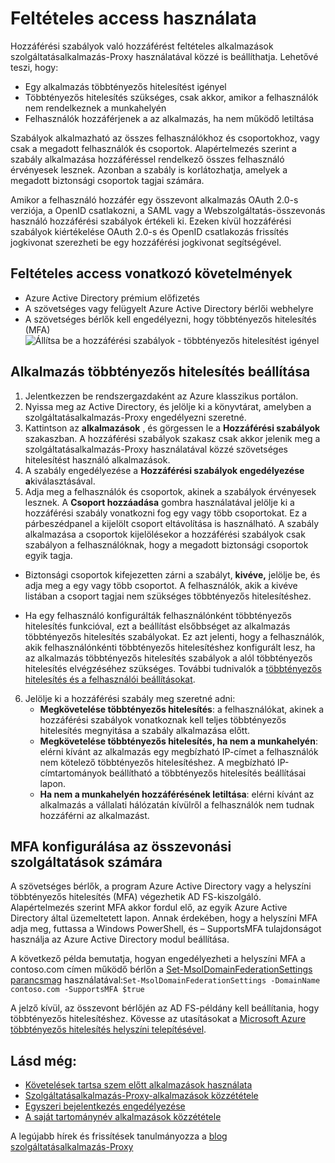 <properties
    pageTitle="Feltételes Access alkalmazáshoz közzétett Azure Active Directory szolgáltatásalkalmazás-Proxy"
    description="Bemutatja, hogy miként állíthatja be a feltételes access-alkalmazásokhoz közzéteheti Azure Active Directory szolgáltatásalkalmazás-Proxy segítségével távolról is elérhető."
    services="active-directory"
    documentationCenter=""
    authors="kgremban"
    manager="femila"
    editor=""/>

<tags
    ms.service="active-directory"
    ms.workload="identity"
    ms.tgt_pltfrm="na"
    ms.devlang="na"
    ms.topic="article"
    ms.date="06/22/2016"
    ms.author="kgremban"/>

# <a name="working-with-conditional-access"></a>Feltételes access használata

Hozzáférési szabályok való hozzáférést feltételes alkalmazások szolgáltatásalkalmazás-Proxy használatával közzé is beállíthatja. Lehetővé teszi, hogy:

- Egy alkalmazás többtényezős hitelesítést igényel
- Többtényezős hitelesítés szükséges, csak akkor, amikor a felhasználók nem rendelkeznek a munkahelyén
- Felhasználók hozzáférjenek a az alkalmazás, ha nem működő letiltása

Szabályok alkalmazható az összes felhasználókhoz és csoportokhoz, vagy csak a megadott felhasználók és csoportok. Alapértelmezés szerint a szabály alkalmazása hozzáféréssel rendelkező összes felhasználó érvényesek lesznek. Azonban a szabály is korlátozhatja, amelyek a megadott biztonsági csoportok tagjai számára.  

Amikor a felhasználó hozzáfér egy összevont alkalmazás OAuth 2.0-s verziója, a OpenID csatlakozni, a SAML vagy a Webszolgáltatás-összevonás használó hozzáférési szabályok értékeli ki. Ezeken kívül hozzáférési szabályok kiértékelése OAuth 2.0-s és OpenID csatlakozás frissítés jogkivonat szerezheti be egy hozzáférési jogkivonat segítségével.

## <a name="conditional-access-prerequisites"></a>Feltételes access vonatkozó követelmények

- Azure Active Directory prémium előfizetés
- A szövetséges vagy felügyelt Azure Active Directory bérlői webhelyre
- A szövetséges bérlők kell engedélyezni, hogy többtényezős hitelesítés (MFA)  
    ![Állítsa be a hozzáférési szabályok - többtényezős hitelesítést igényel](./media/active-directory-application-proxy-conditional-access/application-proxy-conditional-access.png)

## <a name="configure-per-application-multi-factor-authentication"></a>Alkalmazás többtényezős hitelesítés beállítása
1. Jelentkezzen be rendszergazdaként az Azure klasszikus portálon.
2. Nyissa meg az Active Directory, és jelölje ki a könyvtárat, amelyben a szolgáltatásalkalmazás-Proxy engedélyezni szeretné.
3. Kattintson az **alkalmazások** , és görgessen le a **Hozzáférési szabályok** szakaszban. A hozzáférési szabályok szakasz csak akkor jelenik meg a szolgáltatásalkalmazás-Proxy használatával közzé szövetséges hitelesítést használó alkalmazások.
4. A szabály engedélyezése a **Hozzáférési szabályok engedélyezése** **a**kiválasztásával.
5. Adja meg a felhasználók és csoportok, akinek a szabályok érvényesek lesznek. A **Csoport hozzáadása** gombra használatával jelölje ki a hozzáférési szabály vonatkozni fog egy vagy több csoportokat. Ez a párbeszédpanel a kijelölt csoport eltávolítása is használható.  A szabály alkalmazása a csoportok kijelölésekor a hozzáférési szabályok csak szabályon a felhasználóknak, hogy a megadott biztonsági csoportok egyik tagja.  

  - Biztonsági csoportok kifejezetten zárni a szabályt, **kivéve,** jelölje be, és adja meg a egy vagy több csoportot. A felhasználók, akik a kivéve listában a csoport tagjai nem szükséges többtényezős hitelesítéshez.  

  - Ha egy felhasználó konfigurálták felhasználónként többtényezős hitelesítés funkcióval, ezt a beállítást elsőbbséget az alkalmazás többtényezős hitelesítés szabályokat. Ez azt jelenti, hogy a felhasználók, akik felhasználónkénti többtényezős hitelesítéshez konfigurált lesz, ha az alkalmazás többtényezős hitelesítés szabályok a alól többtényezős hitelesítés elvégzéséhez szükséges. További tudnivalók a [többtényezős hitelesítés és a felhasználói beállításokat](../multi-factor-authentication/multi-factor-authentication.md).

6. Jelölje ki a hozzáférési szabály meg szeretné adni:
    - **Megkövetelése többtényezős hitelesítés**: a felhasználókat, akinek a hozzáférési szabályok vonatkoznak kell teljes többtényezős hitelesítés megnyitása a szabály alkalmazása előtt.
    - **Megkövetelése többtényezős hitelesítés, ha nem a munkahelyén**: elérni kívánt az alkalmazás egy megbízható IP-címet a felhasználók nem kötelező többtényezős hitelesítéshez. A megbízható IP-címtartományok beállítható a többtényezős hitelesítés beállításai lapon.
    - **Ha nem a munkahelyén hozzáférésének letiltása**: elérni kívánt az alkalmazás a vállalati hálózatán kívülről a felhasználók nem tudnak hozzáférni az alkalmazást.


## <a name="configuring-mfa-for-federation-services"></a>MFA konfigurálása az összevonási szolgáltatások számára
A szövetséges bérlők, a program Azure Active Directory vagy a helyszíni többtényezős hitelesítés (MFA) végezhetik AD FS-kiszolgáló. Alapértelmezés szerint MFA akkor fordul elő, az egyik Azure Active Directory által üzemeltetett lapon. Annak érdekében, hogy a helyszíni MFA adja meg, futtassa a Windows PowerShell, és – SupportsMFA tulajdonságot használja az Azure Active Directory modul beállítása.

A következő példa bemutatja, hogyan engedélyezheti a helyszíni MFA a contoso.com címen működő bérlőn a [Set-MsolDomainFederationSettings parancsmag](https://msdn.microsoft.com/library/azure/dn194088.aspx) használatával:`Set-MsolDomainFederationSettings -DomainName contoso.com -SupportsMFA $true `

A jelző kívül, az összevont bérlőjén az AD FS-példány kell beállítania, hogy többtényezős hitelesítéshez. Kövesse az utasításokat a [Microsoft Azure többtényezős hitelesítés helyszíni telepítésével](../multi-factor-authentication/multi-factor-authentication-get-started-server.md).


## <a name="see-also"></a>Lásd még:

- [Követelések tartsa szem előtt alkalmazások használata](active-directory-application-proxy-claims-aware-apps.md)
- [Szolgáltatásalkalmazás-Proxy-alkalmazások közzététele](active-directory-application-proxy-publish.md)
- [Egyszeri bejelentkezés engedélyezése](active-directory-application-proxy-sso-using-kcd.md)
- [A saját tartománynév alkalmazások közzététele](active-directory-application-proxy-custom-domains.md)

A legújabb hírek és frissítések tanulmányozza a [blog szolgáltatásalkalmazás-Proxy](http://blogs.technet.com/b/applicationproxyblog/)
